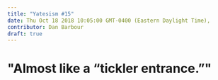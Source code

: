 ```yaml
---
title: "Yatesism #15"
date: Thu Oct 18 2018 10:05:00 GMT-0400 (Eastern Daylight Time),
contributor: Dan Barbour
draft: true
---
```

# "Almost like a “tickler entrance.”"
